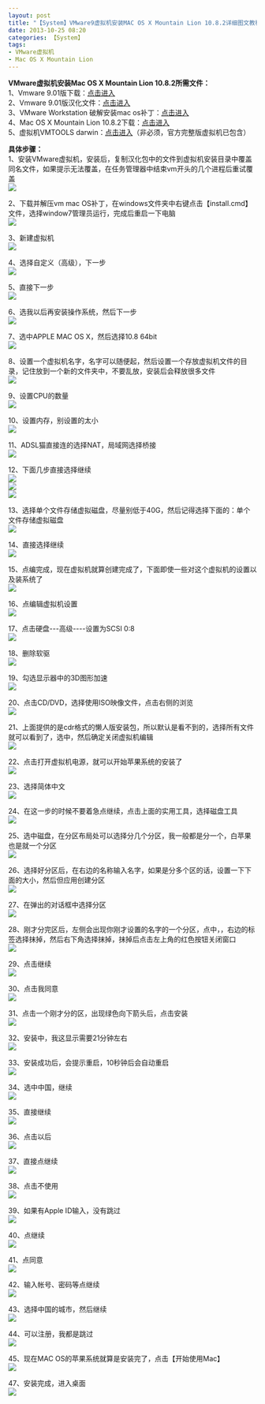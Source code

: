 ```yaml
---
layout: post
title: "【System】VMware9虚拟机安装MAC OS X Mountain Lion 10.8.2详细图文教程"
date: 2013-10-25 08:20
categories: 【System】
tags:
- VMware虚拟机
- Mac OS X Mountain Lion
---
```

**VMware虚拟机安装Mac OS X Mountain Lion 10.8.2所需文件：**  
1、Vmware 9.01版下载：[点击进入](http://diybbs.zol.com.cn/15/225_142169.html)  
2、Vmware 9.01版汉化文件：[点击进入](http://diybbs.zol.com.cn/15/225_142170.html)  
3、VMware Workstation 破解安装mac os补丁：[点击进入](http://diybbs.zol.com.cn/1/34037_700.html)  
4、Mac OS X Mountain Lion 10.8.2下载：[点击进入](http://diybbs.zol.com.cn/1/34037_701.html)  
5、虚拟机VMTOOLS darwin：[点击进入](http://diybbs.zol.com.cn/1/34037_702.html)（非必须，官方完整版虚拟机已包含）  


**具体步骤：**  
1、安装VMware虚拟机，安装后，复制汉化包中的文件到虚拟机安装目录中覆盖同名文件，如果提示无法覆盖，在任务管理器中结束vm开头的几个进程后重试覆盖  
![](http://a3.qpic.cn/psb?/57f6398e-db93-428d-8871-6d2527ad188f/SmcW6Nxqj2yT*Pzvnsg.tcZnooXOcZszWSQwpg7Wiqg!/b/dNpdwcRCEwAA&ek=1&kp=1&pt=0&bo=pAEjAQAAAAADAKI!&tl=1&su=0229019809&tm=1552132800&sce=0-12-12&rf=2-9)  

<!-- more -->

2、下载并解压vm mac OS补丁，在windows文件夹中右键点击【install.cmd】文件，选择window7管理员运行，完成后重启一下电脑  
![](http://a2.qpic.cn/psb?/57f6398e-db93-428d-8871-6d2527ad188f/W*aDe*SEFcUWSXFnY2f.viZXPfulv7hCvODvJTYi0tw!/b/dL4gHsSlKAAA&ek=1&kp=1&pt=0&bo=uAH*AAAAAAADAGM!&tl=1&su=0151579585&tm=1552132800&sce=0-12-12&rf=2-9)  


3、新建虚拟机  
![](http://a3.qpic.cn/psb?/57f6398e-db93-428d-8871-6d2527ad188f/tCj35PRw8XdqA9wQDGPVGPynjvoxJdYNf9FA98N9DCg!/b/dD1VwcRFEwAA&ek=1&kp=1&pt=0&bo=2wKAAiADvAIBAOE!&t=5&tl=3&su=0105950097&tm=1552132800&sce=0-12-12&rf=2-9)  

4、选择自定义（高级），下一步  
![](http://a4.qpic.cn/psb?/57f6398e-db93-428d-8871-6d2527ad188f/Soxsa.fVw8f39LoCWHFrBokfHpf7sLETDoYMQLIG0m0!/b/dPdb68JVKwAA&ek=1&kp=1&pt=0&bo=sAHEAQAAAAADAFE!&tl=1&su=0189652353&tm=1552132800&sce=0-12-12&rf=2-9)  


5、直接下一步  
![](http://a4.qpic.cn/psb?/57f6398e-db93-428d-8871-6d2527ad188f/nce2TsXffx.Du8kYwfehrdtJkM5Q1s3Om*wIloIdxp0!/b/dJdg7sJoKwAA&ek=1&kp=1&pt=0&bo=sAHEAQAAAAADAFE!&tl=1&su=0247923185&tm=1552132800&sce=0-12-12&rf=2-9)  


6、选我以后再安装操作系统，然后下一步  
![](http://a1.qpic.cn/psb?/57f6398e-db93-428d-8871-6d2527ad188f/7vo7j*.7xDi35N7Os6pvgKhsB2Em*6JVNlNFufRcBYg!/b/dAoHisMjJwAA&ek=1&kp=1&pt=0&bo=sAHEAQAAAAADAFE!&tl=1&su=0235102017&tm=1552132800&sce=0-12-12&rf=2-9)  


7、选中APPLE MAC OS X，然后选择10.8 64bit  
![](http://a2.qpic.cn/psb?/57f6398e-db93-428d-8871-6d2527ad188f/Xu5Iy.13EJXJQnzWeD0DAFKvU08J108c*kUbaQRrqhU!/b/dAgjJMSfKAAA&ek=1&kp=1&pt=0&bo=sAHEAQAAAAADAFE!&tl=1&su=0236447585&tm=1552132800&sce=0-12-12&rf=2-9)  


8、设置一个虚拟机名字，名字可以随便起，然后设置一个存放虚拟机文件的目录，记住放到一个新的文件夹中，不要乱放，安装后会释放很多文件  
![](http://a4.qpic.cn/psb?/57f6398e-db93-428d-8871-6d2527ad188f/Wx2R36YbJZC3X7bcsiYMjAisJqZBjT4IZItDUFdJYcQ!/b/dCCW9MLCKwAA&ek=1&kp=1&pt=0&bo=sAHEAQAAAAADAFE!&tl=1&su=0202499329&tm=1552132800&sce=0-12-12&rf=2-9)  

9、设置CPU的数量  
![](http://a2.qpic.cn/psb?/57f6398e-db93-428d-8871-6d2527ad188f/I4j8TAH2rL8moC.91R1IIfQO42SfRaXZi5...Rp*eUc!/b/dPYNG8SUKAAA&ek=1&kp=1&pt=0&bo=sAHEAQAAAAADAFE!&tl=1&su=0103090017&tm=1552132800&sce=0-12-12&rf=2-9)  

10、设置内存，别设置的太小  
![](http://a1.qpic.cn/psb?/57f6398e-db93-428d-8871-6d2527ad188f/PhBnPIUoh*Dn3XU7NnaxxvpN*A46n.TN1V3DUpSEgaM!/b/dJyGi8MkJwAA&ek=1&kp=1&pt=0&bo=sAHEAQAAAAADAFE!&tl=1&su=0144426753&tm=1552132800&sce=0-12-12&rf=2-9)  


11、ADSL猫直接连的选择NAT，局域网选择桥接  
![](http://a4.qpic.cn/psb?/57f6398e-db93-428d-8871-6d2527ad188f/1RxQ7yCugBM.gWz.0bksSgnnSGl74Ki8CTM1BIsLzH4!/b/dFpc68JZKwAA&ek=1&kp=1&pt=0&bo=sAHEAQAAAAADAFE!&tl=1&su=0201289169&tm=1552132800&sce=0-12-12&rf=2-9)  


12、下面几步直接选择继续  
![](http://a2.qpic.cn/psb?/57f6398e-db93-428d-8871-6d2527ad188f/ozd9kQeoYZS3tKmVHxOajJAG2xeev1xuftU3z4y.19w!/b/dEk6J8SfKAAA&ek=1&kp=1&pt=0&bo=sAHEAQAAAAADAFE!&tl=1&su=013612513&tm=1552132800&sce=0-12-12&rf=2-9)  
![](http://a3.qpic.cn/psb?/57f6398e-db93-428d-8871-6d2527ad188f/mCl6hC5er9RsDCDGNK6T.872r9zYoNq0i6rHvo.bESw!/b/dD2otsQ9EwAA&ek=1&kp=1&pt=0&bo=sAHEAQAAAAADAFE!&tl=1&su=012638849&tm=1552132800&sce=0-12-12&rf=2-9)  
![](http://a4.qpic.cn/psb?/57f6398e-db93-428d-8871-6d2527ad188f/Yblt2QYHvUCUOk.lYw*b79HJlRc4o5jp3eG0TY.CIh0!/b/dHFl68K1KwAA&ek=1&kp=1&pt=0&bo=sAHEAQAAAAADAFE!&tl=1&su=05422385&tm=1552132800&sce=0-12-12&rf=2-9)  


13、选择单个文件存储虚拟磁盘，尽量别低于40G，然后记得选择下面的：单个文件存储虚拟磁盘  
![](http://a1.qpic.cn/psb?/57f6398e-db93-428d-8871-6d2527ad188f/B6bWf.gi1qs0PiPJAOVeqK1mPQc41XtYXfYsoWSMkNs!/b/dBJ2iMMjJwAA&ek=1&kp=1&pt=0&bo=sAHEAQAAAAADAFE!&tl=1&su=013864273&tm=1552132800&sce=0-12-12&rf=2-9)  


14、直接选择继续  
![](http://a1.qpic.cn/psb?/57f6398e-db93-428d-8871-6d2527ad188f/ozTVkRZ2ZvoWHvSx98HlJA4A1CBVO3Q8hi.YMpu9608!/b/dOIdisMjJwAA&ek=1&kp=1&pt=0&bo=sAHEAQAAAAADAFE!&tl=1&su=092184305&tm=1552132800&sce=0-12-12&rf=2-9)  


15、点编完成，现在虚拟机就算创建完成了，下面即使一些对这个虚拟机的设置以及装系统了  
![](http://a4.qpic.cn/psb?/57f6398e-db93-428d-8871-6d2527ad188f/6Gg90suJ0kQ2hmjIM8YlX1AITLtx589Pr8GEkDsWaXk!/b/dMQE88J3KwAA&ek=1&kp=1&pt=0&bo=sAHEAQAAAAADAFE!&tl=1&su=082501249&tm=1552132800&sce=0-12-12&rf=2-9)  


16、点编辑虚拟机设置  
![](http://a1.qpic.cn/psb?/57f6398e-db93-428d-8871-6d2527ad188f/4gIUtG7n36cCqFfpcteYSDGH2vMCzEswrnLhTDr0Z*I!/b/dHwykMMlJwAA&ek=1&kp=1&pt=0&bo=1AKAAiADwwIBAJE!&t=5&tl=3&su=092596849&tm=1552132800&sce=0-12-12&rf=2-9)  


17、点击硬盘---高级----设置为SCSI 0:8  
![](http://a4.qpic.cn/psb?/57f6398e-db93-428d-8871-6d2527ad188f/Lg9vOhOSa0WpY4*XD8Sc1KFZhtdNtYs6ucFm8PMDIvA!/b/dDST98JyKwAA&ek=1&kp=1&pt=0&bo=iAJBAgAAAAADAOw!&tl=1&su=019321345&tm=1552132800&sce=0-12-12&rf=2-9)  


18、删除软驱  
![](http://a4.qpic.cn/psb?/57f6398e-db93-428d-8871-6d2527ad188f/w85jnuhkIyJTtsZvT4xAwqhXt9Td5WRGWMddnhF6438!/b/dFrz78KVKwAA&ek=1&kp=1&pt=0&bo=hgJBAgAAAAADAOI!&tl=1&su=029305745&tm=1552132800&sce=0-12-12&rf=2-9)  


19、勾选显示器中的3D图形加速  
![](http://a1.qpic.cn/psb?/57f6398e-db93-428d-8871-6d2527ad188f/RY4bPbBWrNtvyS2vIu0*AEgrBQavQOoKa9F3cZd7OJY!/b/dBeVjsMjJwAA&ek=1&kp=1&pt=0&bo=hgJBAgAAAAADAOI!&tl=1&su=042675489&tm=1552132800&sce=0-12-12&rf=2-9)  


20、点击CD/DVD，选择使用ISO映像文件，点击右侧的浏览  
![](http://a3.qpic.cn/psb?/57f6398e-db93-428d-8871-6d2527ad188f/*66zqaG54wQ3qx4pSCh6UxKuG2wjGZqM7ljUCTrxSTU!/b/dKrEvMRCEwAA&ek=1&kp=1&pt=0&bo=hgJBAgAAAAADAOI!&tl=1&su=098904673&tm=1552132800&sce=0-12-12&rf=2-9)  


21、上面提供的是cdr格式的懒人版安装包，所以默认是看不到的，选择所有文件就可以看到了，选中，然后确定关闭虚拟机编辑  
![](http://a1.qpic.cn/psb?/57f6398e-db93-428d-8871-6d2527ad188f/qF19MpqXzAbaetaJr8Js7aeFc6zhHI2A4bTU476iCPs!/b/dD2kjsMiJwAA&ek=1&kp=1&pt=0&bo=0wBRAAAAAAADAKc!&tl=1&su=049577329&tm=1552132800&sce=0-12-12&rf=2-9)  


22、点击打开虚拟机电源，就可以开始苹果系统的安装了  
![](http://a3.qpic.cn/psb?/57f6398e-db93-428d-8871-6d2527ad188f/EpBI4U*DAFqaDbwHpKLEQHErQaIgDrzjKc5qh*OoKRg!/b/dI4vuMQ*EwAA&ek=1&kp=1&pt=0&bo=1AKAAiADwwIBAJE!&t=5&tl=3&su=0141287969&tm=1552132800&sce=0-12-12&rf=2-9)  


23、选择简体中文  
![](http://a3.qpic.cn/psb?/57f6398e-db93-428d-8871-6d2527ad188f/KpTWj3.*8LiNSadMxd8MQXYE3b14a0NmlbsYjNDovI4!/b/dPUOtcROEwAA&ek=1&kp=1&pt=0&bo=1AKAAiADwwIBAJE!&t=5&tl=3&su=0125997249&tm=1552132800&sce=0-12-12&rf=2-9)  


24、在这一步的时候不要着急点继续，点击上面的实用工具，选择磁盘工具  
![](http://a1.qpic.cn/psb?/57f6398e-db93-428d-8871-6d2527ad188f/XEsBUGMAZK*vICpR4N4fCLCGc2X0MV0Go*115*z*MtU!/b/dFuzjsMpJwAA&ek=1&kp=1&pt=0&bo=IANYAgAAAAABAF4!&t=5&tl=3&su=0115774897&tm=1552132800&sce=0-12-12&rf=2-9)  


25、选中磁盘，在分区布局处可以选择分几个分区，我一般都是分一个，白苹果也是就一个分区  
![](http://a1.qpic.cn/psb?/57f6398e-db93-428d-8871-6d2527ad188f/l3VQN2B5dH2lVb3kKcC0tFPZ74m8hs.HxWVynJJE830!/b/dFaGiMMlJwAA&ek=1&kp=1&pt=0&bo=IANYAgAAAAABAF4!&t=5&tl=3&su=050545777&tm=1552132800&sce=0-12-12&rf=2-9)  


26、选择好分区后，在右边的名称输入名字，如果是分多个区的话，设置一下下面的大小，然后但应用创建分区  
![](http://a4.qpic.cn/psb?/57f6398e-db93-428d-8871-6d2527ad188f/f9dKv.MV5nyEfYoDiuZb02EJuVOxlvFUnAhjPFX7CkM!/b/dOOG9MJwKwAA&ek=1&kp=1&pt=0&bo=IANYAgAAAAABAF4!&t=5&tl=3&su=095903473&tm=1552132800&sce=0-12-12&rf=2-9)  


27、在弹出的对话框中选择分区  
![](http://a2.qpic.cn/psb?/57f6398e-db93-428d-8871-6d2527ad188f/L0FlLvC0hZOPnM11IIZt*ODPE0zUz9p5uqHqrWYvXVs!/b/dHifIsScKAAA&ek=1&kp=1&pt=0&bo=IANYAgAAAAABAF4!&t=5&tl=3&su=0201226145&tm=1552132800&sce=0-12-12&rf=2-9)  


28、刚才分完区后，左侧会出现你刚才设置的名字的一个分区，点中，，右边的标签选择抹掉，然后右下角选择抹掉，抹掉后点击左上角的红色按钮关闭窗口  
![](http://a3.qpic.cn/psb?/57f6398e-db93-428d-8871-6d2527ad188f/SrYVicojM8eH7ki.VAi0FYiev.FrwJXXRycQEojeZwg!/b/dGKOs8Q9EwAA&ek=1&kp=1&pt=0&bo=IANYAgAAAAABAF4!&t=5&tl=3&su=0122885089&tm=1552132800&sce=0-12-12&rf=2-9)  


29、点击继续  
![](http://a4.qpic.cn/psb?/57f6398e-db93-428d-8871-6d2527ad188f/roLBEOx8CN7sKW0g8D7TWhwean1mZt99eHpJXIq1pvY!/b/dDkC88J2KwAA&ek=1&kp=1&pt=0&bo=IANYAgAAAAABAF4!&t=5&tl=3&su=0205019665&tm=1552132800&sce=0-12-12&rf=2-9)  


30、点击我同意  
![](http://a1.qpic.cn/psb?/57f6398e-db93-428d-8871-6d2527ad188f/EPihUkEawSO1IUh6bf1xcKrEA6J0PMbIcSPFyxwQ7MM!/b/dNc3kMMjJwAA&ek=1&kp=1&pt=0&bo=IANYAgAAAAABAF4!&t=5&tl=3&su=0118887441&tm=1552132800&sce=0-12-12&rf=2-9)  


31、点击一个刚才分的区，出现绿色向下箭头后，点击安装  
![](http://a3.qpic.cn/psb?/57f6398e-db93-428d-8871-6d2527ad188f/eJfu102zH1fPdxztCcEyAEEt6uWVDEC2.h*vS3LjGZk!/b/dD*UvMRDEwAA&ek=1&kp=1&pt=0&bo=IANYAgAAAAABAF4!&t=5&tl=3&su=097332401&tm=1552132800&sce=0-12-12&rf=2-9)  


32、安装中，我这显示需要21分钟左右  
![](http://a3.qpic.cn/psb?/57f6398e-db93-428d-8871-6d2527ad188f/91PEtGt71kSkNq1Zay2i6haEWm0JiiqWIiMsO.tTrwU!/b/dJNfwcRDEwAA&ek=1&kp=1&pt=0&bo=IANYAgAAAAABAF4!&t=5&tl=3&su=0239697873&tm=1552132800&sce=0-12-12&rf=2-9)  


33、安装成功后，会提示重启，10秒钟后会自动重启  
![](http://a2.qpic.cn/psb?/57f6398e-db93-428d-8871-6d2527ad188f/yuD0A5sNenEWx109.khT8TRngm09nvOEtkCB39OahNY!/b/dEs3JMSfKAAA&ek=1&kp=1&pt=0&bo=IANYAgAAAAABAF4!&t=5&tl=3&su=0113323873&tm=1552132800&sce=0-12-12&rf=2-9)  


34、选中中国，继续  
![](http://a2.qpic.cn/psb?/57f6398e-db93-428d-8871-6d2527ad188f/G43NM.UHQwrfxmdVqXDez0s7nuCN1acjlKbDykEwVDQ!/b/dKkWG8SfKAAA&ek=1&kp=1&pt=0&bo=IANYAgAAAAABAF4!&t=5&tl=3&su=0162851873&tm=1552132800&sce=0-12-12&rf=2-9)  


35、直接继续  
![](http://a2.qpic.cn/psb?/57f6398e-db93-428d-8871-6d2527ad188f/EwdxzZUye.fX4HTP7v8HGwPTdE8RqRqg2h2oEnhUVig!/b/dOuxKMSWKAAA&ek=1&kp=1&pt=0&bo=IANYAgAAAAABAF4!&t=5&tl=3&su=0186783761&tm=1552132800&sce=0-12-12&rf=2-9)  


36、点击以后  
![](http://a2.qpic.cn/psb?/57f6398e-db93-428d-8871-6d2527ad188f/5wkyaeYO6M9lt5X0KEluBhlXA2ifGftvtFK*E450ZzY!/b/dNYjIcSeKAAA&ek=1&kp=1&pt=0&bo=IANYAgAAAAABAF4!&t=5&tl=3&su=087543057&tm=1552132800&sce=0-12-12&rf=2-9)  


37、直接点继续  
![](http://a2.qpic.cn/psb?/57f6398e-db93-428d-8871-6d2527ad188f/peWbEqrrBvQAfvXjriLvBP99BmobaEHjEMQ7L5ermyU!/b/dKswJMSYKAAA&ek=1&kp=1&pt=0&bo=IANYAgAAAAABAF4!&t=5&tl=3&su=022316945&tm=1552132800&sce=0-12-12&rf=2-9)  


38、点击不使用  
![](http://a3.qpic.cn/psb?/57f6398e-db93-428d-8871-6d2527ad188f/rgiAc1ZSnM45sA8YqigYpk.qxc9io9J0jNVCudNfaM4!/b/dGq5tsRHEwAA&ek=1&kp=1&pt=0&bo=IANYAgAAAAABAF4!&t=5&tl=3&su=0203826721&tm=1552132800&sce=0-12-12&rf=2-9)  


39、如果有Apple ID输入，没有跳过  
![](http://a2.qpic.cn/psb?/57f6398e-db93-428d-8871-6d2527ad188f/BOLhg6*81s6ORf*juItKJdLTUUfEKmRLupg3*CtQuBU!/b/dEUrIcScKAAA&ek=1&kp=1&pt=0&bo=IANYAgAAAAABAF4!&t=5&tl=3&su=0108176625&tm=1552132800&sce=0-12-12&rf=2-9)  


40、点继续  
![](http://a4.qpic.cn/psb?/57f6398e-db93-428d-8871-6d2527ad188f/R9Ar3ORGi8W*x4cz4HoVjsc2cOcRUas*v1J*WuPWU1k!/b/dDKT98JyKwAA&ek=1&kp=1&pt=0&bo=IANYAgAAAAABAF4!&t=5&tl=3&su=0236987425&tm=1552132800&sce=0-12-12&rf=2-9)  


41、点同意  
![](http://a2.qpic.cn/psb?/57f6398e-db93-428d-8871-6d2527ad188f/na8ra1LuJw8nQfmksAOgGBJ5A4YaBFoU0wXb5rnPpzI!/b/dBwVIcSdKAAA&ek=1&kp=1&pt=0&bo=IANYAgAAAAABAF4!&t=5&tl=3&su=0232171089&tm=1552132800&sce=0-12-12&rf=2-9)  


42、输入帐号、密码等点继续  
![](http://a4.qpic.cn/psb?/57f6398e-db93-428d-8871-6d2527ad188f/picybhoGdAYJ3mSNdNgVwtlUWuXQ1svCjXhH5vCZwWE!/b/dHGA8cKcKwAA&ek=1&kp=1&pt=0&bo=IANYAgAAAAABAF4!&t=5&tl=3&su=09669601&tm=1552132800&sce=0-12-12&rf=2-9)  


43、选择中国的城市，然后继续  
![](http://a2.qpic.cn/psb?/57f6398e-db93-428d-8871-6d2527ad188f/.naJY2wyNensNehM.6hxVtO*FWO033XyFcUVlOan8e4!/b/dJmTH8ScKAAA&ek=1&kp=1&pt=0&bo=IANYAgAAAAABAF4!&t=5&tl=3&su=0222550065&tm=1552132800&sce=0-12-12&rf=2-9)  


44、可以注册，我都是跳过  
![](http://a3.qpic.cn/psb?/57f6398e-db93-428d-8871-6d2527ad188f/Vlb7CgigcL8fyAy26eiJTOLcOg4qYoreG.DozFb83uI!/b/dJdfwcRDEwAA&ek=1&kp=1&pt=0&bo=IANYAgAAAAABAF4!&t=5&tl=3&su=066396865&tm=1552132800&sce=0-12-12&rf=2-9)  


45、现在MAC OS的苹果系统就算是安装完了，点击【开始使用Mac】  
![](http://a1.qpic.cn/psb?/57f6398e-db93-428d-8871-6d2527ad188f/bYco1lJLN2KtWr1zxEE3Ud2Oe12t1kGf6DrpG1fyJm0!/b/dFNygsMkJwAA&ek=1&kp=1&pt=0&bo=IANYAgAAAAABAF4!&t=5&tl=3&su=0218349057&tm=1552132800&sce=0-12-12&rf=2-9)  


47、安装完成，进入桌面  
![](http://a4.qpic.cn/psb?/57f6398e-db93-428d-8871-6d2527ad188f/LB**AQD6xBIOCC9y5FtwK58ii0w7rfEE.9onuJpXb0c!/b/dP1b68JVKwAA&ek=1&kp=1&pt=0&bo=IANYAgAAAAABAF4!&t=5&tl=3&su=033586513&tm=1552132800&sce=0-12-12&rf=2-9)  